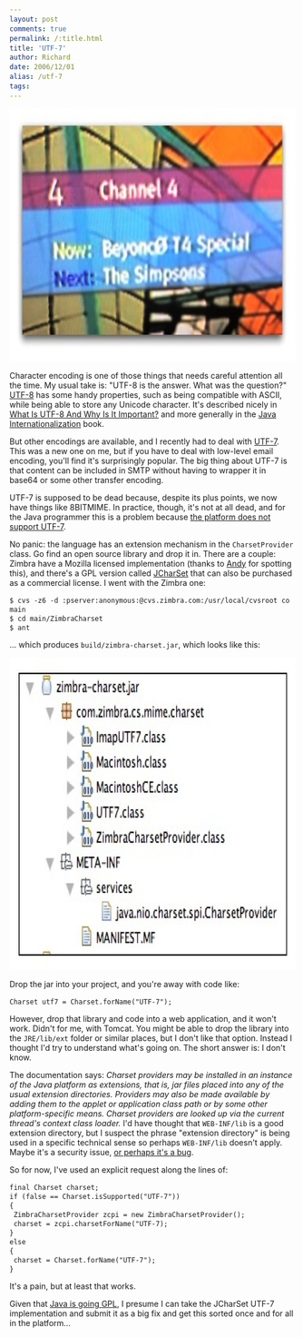 ```yaml
---
layout: post
comments: true
permalink: /:title.html
title: 'UTF-7'
author: Richard
date: 2006/12/01
alias: /utf-7
tags:
---
```


<img src="/img/posts/flkexport2018/15672629194_f500e98b79_o.jpg" width="870" height="445" alt="Encoding problems">

Character encoding is one of those things that needs careful attention all the time.   My usual take is: "UTF-8 is the answer. What was the question?"  <a href="http://en.wikipedia.org/wiki/UTF-8">UTF-8</a> has some handy properties, such as being compatible with ASCII, while being able to store any Unicode character. It's
described nicely in [What Is UTF-8 And Why Is It Important?][] and more
generally in the [Java Internationalization][] book.

But other encodings are available, and I recently had to deal with
[UTF-7][]. This was a new one on me, but if you have to deal with
low-level email encoding, you'll find it's surprisingly popular. The big
thing about UTF-7 is that content can be included in SMTP without having
to wrapper it in base64 or some other transfer encoding.

UTF-7 is supposed to be dead because, despite its plus points, we now
have things like 8BITMIME. In practice, though, it's not at all dead,
and for the Java programmer this is a problem because [the platform does not support UTF-7][].

No panic: the language has an extension mechanism in the
`CharsetProvider` class. Go find an open source library and drop it in.
There are a couple: Zimbra have a Mozilla licensed implementation
(thanks to [Andy][] for spotting this), and there's a GPL version called
[JCharSet][] that can also be purchased as a commercial license. I went
with the Zimbra one:

	$ cvs -z6 -d :pserver:anonymous:@cvs.zimbra.com:/usr/local/cvsroot co
	main
	$ cd main/ZimbraCharset
	$ ant


... which produces `build/zimbra-charset.jar`, which looks like this:

<img src="/img/posts/flkexport2018/16107688140_2aec1f172c_o.jpg" width="843" height="550" alt="JAR folder layout">

Drop the jar into your project, and you're away with code like:

    Charset utf7 = Charset.forName("UTF-7");

However, drop that library and code into a web application, and it won't
work. Didn't for me, with Tomcat. You might be able to drop the library
into the `JRE/lib/ext` folder or similar places, but I don't like that
option. Instead I thought I'd try to understand what's going on. The
short answer is: I don't know.

The documentation says: *Charset providers may be installed in an
instance of the Java platform as extensions, that is, jar files placed
into any of the usual extension directories. Providers may also be made
available by adding them to the applet or application class path or by
some other platform-specific means. Charset providers are looked up via
the current thread's context class loader.* I'd have thought that
`WEB-INF/lib` is a good extension directory, but I suspect the phrase
"extension directory" is being used in a specific technical sense so
perhaps `WEB-INF/lib` doesn't apply. Maybe it's a security issue, [or perhaps it's a bug][].

So for now, I've used an explicit request along the lines of:


	final Charset charset;
	if (false == Charset.isSupported("UTF-7"))
	{
	 ZimbraCharsetProvider zcpi = new ZimbraCharsetProvider();
	 charset = zcpi.charsetForName("UTF-7);
	}
	else
	{
	 charset = Charset.forName("UTF-7");
	}


It's a pain, but at least that works.

Given that [Java is going GPL][], I presume I can take the JCharSet
UTF-7 implementation and submit it as a big fix and get this sorted once
and for all in the platform...


  [UTF-8]: http://en.wikipedia.org/wiki/UTF-8
  [What Is UTF-8 And Why Is It Important?]: http://developers.sun.com/dev/gadc/technicalpublications/articles/utf8.html
  [Java Internationalization]: http://www.amazon.co.uk/dp/0596000197?tag=richarddallaway&camp=1406&creative=6394&linkCode=as1&creativeASIN=0596000197&adid=0KYGN09P64FB3SWAW075&
  [UTF-7]: http://en.wikipedia.org/wiki/UTF-7
  [the platform does not support UTF-7]: http://bugs.sun.com/bugdatabase/view_bug.do?bug_id=4304013
  [Andy]: http://www.safedataco.com/
  [JCharSet]: http://www.freeutils.net/source/jcharset/
  [or perhaps it's a bug]: http://bugs.sun.com/bugdatabase/view_bug.do?bug_id=4619777
  [Java is going GPL]: http://www.sun.com/software/opensource/java/

